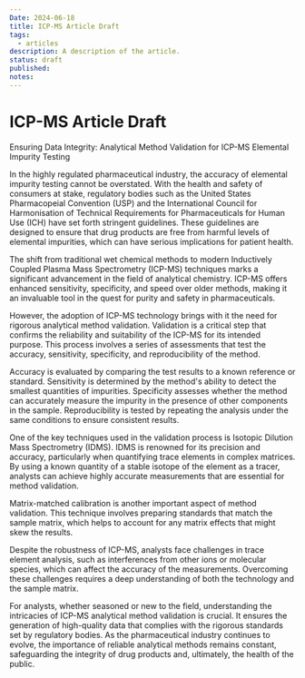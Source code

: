 ```yaml
---
Date: 2024-06-18
title: ICP-MS Article Draft
tags:
  - articles
description: A description of the article.
status: draft
published: 
notes:
---
```

# ICP-MS Article Draft

Ensuring Data Integrity: Analytical Method Validation for ICP-MS Elemental Impurity Testing

In the highly regulated pharmaceutical industry, the accuracy of elemental impurity testing cannot be overstated. With the health and safety of consumers at stake, regulatory bodies such as the United States Pharmacopeial Convention (USP) and the International Council for Harmonisation of Technical Requirements for Pharmaceuticals for Human Use (ICH) have set forth stringent guidelines. These guidelines are designed to ensure that drug products are free from harmful levels of elemental impurities, which can have serious implications for patient health.

The shift from traditional wet chemical methods to modern Inductively Coupled Plasma Mass Spectrometry (ICP-MS) techniques marks a significant advancement in the field of analytical chemistry. ICP-MS offers enhanced sensitivity, specificity, and speed over older methods, making it an invaluable tool in the quest for purity and safety in pharmaceuticals.

However, the adoption of ICP-MS technology brings with it the need for rigorous analytical method validation. Validation is a critical step that confirms the reliability and suitability of the ICP-MS for its intended purpose. This process involves a series of assessments that test the accuracy, sensitivity, specificity, and reproducibility of the method.

Accuracy is evaluated by comparing the test results to a known reference or standard. Sensitivity is determined by the method's ability to detect the smallest quantities of impurities. Specificity assesses whether the method can accurately measure the impurity in the presence of other components in the sample. Reproducibility is tested by repeating the analysis under the same conditions to ensure consistent results.

One of the key techniques used in the validation process is Isotopic Dilution Mass Spectrometry (IDMS). IDMS is renowned for its precision and accuracy, particularly when quantifying trace elements in complex matrices. By using a known quantity of a stable isotope of the element as a tracer, analysts can achieve highly accurate measurements that are essential for method validation.

Matrix-matched calibration is another important aspect of method validation. This technique involves preparing standards that match the sample matrix, which helps to account for any matrix effects that might skew the results.

Despite the robustness of ICP-MS, analysts face challenges in trace element analysis, such as interferences from other ions or molecular species, which can affect the accuracy of the measurements. Overcoming these challenges requires a deep understanding of both the technology and the sample matrix.

For analysts, whether seasoned or new to the field, understanding the intricacies of ICP-MS analytical method validation is crucial. It ensures the generation of high-quality data that complies with the rigorous standards set by regulatory bodies. As the pharmaceutical industry continues to evolve, the importance of reliable analytical methods remains constant, safeguarding the integrity of drug products and, ultimately, the health of the public.